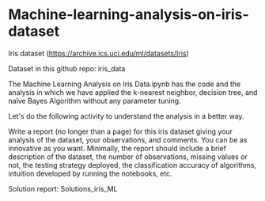 # Machine-learning-analysis-on-iris-dataset

Iris dataset (https://archive.ics.uci.edu/ml/datasets/Iris)

Dataset in this github repo: iris_data

The Machine Learning Analysis on Iris Data.ipynb has the code and the analysis in which we have applied the k-nearest neighbor, decision tree, and naïve Bayes Algorithm without any parameter tuning.

Let's do the following activity to understand the analysis in a better way.

Write a report (no longer than a page) for this iris dataset giving your analysis of the dataset, your observations, and comments. You can be as innovative as you want. Minimally, the report should include a brief description of the dataset, the number of observations, missing values or not, the testing strategy deployed, the classification accuracy of algorithms, intuition developed by running the notebooks, etc.

Solution report: Solutions_iris_ML
